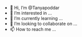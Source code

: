 - 👋 Hi, I’m @Tanyapoddar
- 👀 I’m interested in ...
- 🌱 I’m currently learning ...
- 💞️ I’m looking to collaborate on ...
- 📫 How to reach me ...

<!---
Tanyapoddar/Tanyapoddar is a ✨ special ✨ repository because its `README.md` (this file) appears on your GitHub profile.
You can click the Preview link to take a look at your changes.
--->
